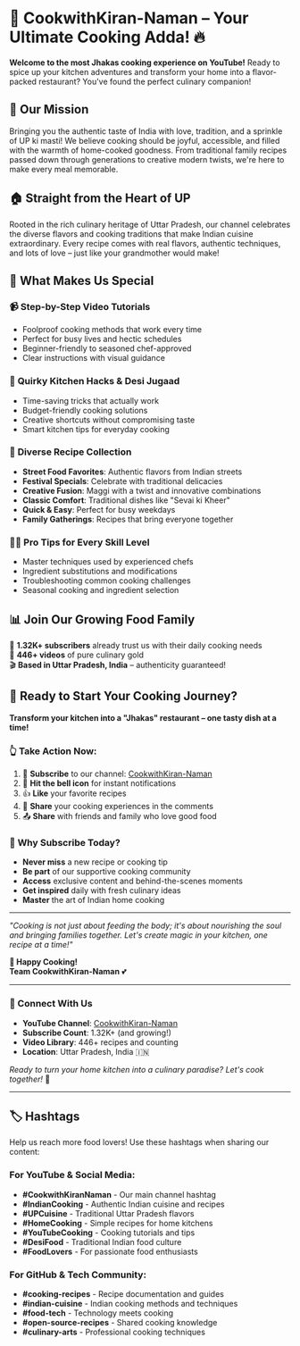 # 🍳 CookwithKiran-Naman – Your Ultimate Cooking Adda! 🔥

**Welcome to the most Jhakas cooking experience on YouTube!** Ready to spice up your kitchen adventures and transform your home into a flavor-packed restaurant? You've found the perfect culinary companion!

## 🌟 Our Mission

Bringing you the authentic taste of India with love, tradition, and a sprinkle of UP ki masti! We believe cooking should be joyful, accessible, and filled with the warmth of home-cooked goodness. From traditional family recipes passed down through generations to creative modern twists, we're here to make every meal memorable.

## 🏠 Straight from the Heart of UP

Rooted in the rich culinary heritage of Uttar Pradesh, our channel celebrates the diverse flavors and cooking traditions that make Indian cuisine extraordinary. Every recipe comes with real flavors, authentic techniques, and lots of love – just like your grandmother would make!

## 🎯 What Makes Us Special

### 📹 **Step-by-Step Video Tutorials**
- Foolproof cooking methods that work every time
- Perfect for busy lives and hectic schedules
- Beginner-friendly to seasoned chef-approved
- Clear instructions with visual guidance

### 🧠 **Quirky Kitchen Hacks & Desi Jugaad**
- Time-saving tricks that actually work
- Budget-friendly cooking solutions
- Creative shortcuts without compromising taste
- Smart kitchen tips for everyday cooking

### 🍛 **Diverse Recipe Collection**
- **Street Food Favorites**: Authentic flavors from Indian streets
- **Festival Specials**: Celebrate with traditional delicacies
- **Creative Fusion**: Maggi with a twist and innovative combinations
- **Classic Comfort**: Traditional dishes like "Sevai ki Kheer"
- **Quick & Easy**: Perfect for busy weekdays
- **Family Gatherings**: Recipes that bring everyone together

### 👨‍🍳 **Pro Tips for Every Skill Level**
- Master techniques used by experienced chefs
- Ingredient substitutions and modifications
- Troubleshooting common cooking challenges
- Seasonal cooking and ingredient selection

## 📊 Join Our Growing Food Family

🔔 **1.32K+ subscribers** already trust us with their daily cooking needs  
📱 **446+ videos** of pure culinary gold  
🎬 **Based in Uttar Pradesh, India** – authenticity guaranteed!

## 🚀 Ready to Start Your Cooking Journey?

**Transform your kitchen into a "Jhakas" restaurant – one tasty dish at a time!**

### 👆 **Take Action Now:**

1. 🔴 **Subscribe** to our channel: [CookwithKiran-Naman](https://www.youtube.com/@Kiran_Verma2612_Cook/shorts)
2. 🔔 **Hit the bell icon** for instant notifications
3. 👍 **Like** your favorite recipes
4. 💬 **Share** your cooking experiences in the comments
5. 📤 **Share** with friends and family who love good food

### 🌟 **Why Subscribe Today?**

- **Never miss** a new recipe or cooking tip
- **Be part** of our supportive cooking community
- **Access** exclusive content and behind-the-scenes moments
- **Get inspired** daily with fresh culinary ideas
- **Master** the art of Indian home cooking

---

*"Cooking is not just about feeding the body; it's about nourishing the soul and bringing families together. Let's create magic in your kitchen, one recipe at a time!"*

**🍴 Happy Cooking!**  
**Team CookwithKiran-Naman** 💕

---

### 📱 Connect With Us

- **YouTube Channel**: [CookwithKiran-Naman](https://www.youtube.com/@Kiran_Verma2612_Cook/shorts)
- **Subscribe Count**: 1.32K+ (and growing!)
- **Video Library**: 446+ recipes and counting
- **Location**: Uttar Pradesh, India 🇮🇳

*Ready to turn your home kitchen into a culinary paradise? Let's cook together!* 🎉

---

## 🏷️ Hashtags

Help us reach more food lovers! Use these hashtags when sharing our content:

### For YouTube & Social Media:
- **#CookwithKiranNaman** - Our main channel hashtag
- **#IndianCooking** - Authentic Indian cuisine and recipes
- **#UPCuisine** - Traditional Uttar Pradesh flavors
- **#HomeCooking** - Simple recipes for home kitchens
- **#YouTubeCooking** - Cooking tutorials and tips
- **#DesiFood** - Traditional Indian food culture
- **#FoodLovers** - For passionate food enthusiasts

### For GitHub & Tech Community:
- **#cooking-recipes** - Recipe documentation and guides
- **#indian-cuisine** - Indian cooking methods and techniques
- **#food-tech** - Technology meets cooking
- **#open-source-recipes** - Shared cooking knowledge
- **#culinary-arts** - Professional cooking techniques

